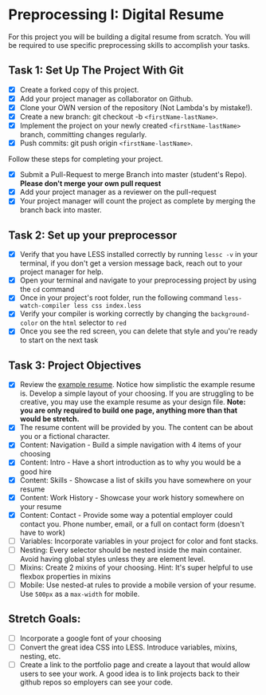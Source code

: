 # Preprocessing I: Digital Resume

For this project you will be building a digital resume from scratch. You will be required to use specific preprocessing skills to accomplish your tasks.

## Task 1: Set Up The Project With Git

- [x] Create a forked copy of this project.
- [x] Add your project manager as collaborator on Github.
- [x] Clone your OWN version of the repository (Not Lambda's by mistake!).
- [x] Create a new branch: git checkout -b `<firstName-lastName>`.
- [x] Implement the project on your newly created `<firstName-lastName>` branch, committing changes regularly.
- [x] Push commits: git push origin `<firstName-lastName>`.

Follow these steps for completing your project.

- [x] Submit a Pull-Request to merge <firstName-lastName> Branch into master (student's Repo). **Please don't merge your own pull request**
- [x] Add your project manager as a reviewer on the pull-request
- [x] Your project manager will count the project as complete by merging the branch back into master.

## Task 2: Set up your preprocessor

- [x] Verify that you have LESS installed correctly by running `lessc -v` in your terminal, if you don't get a version message back, reach out to your project manager for help.
- [x] Open your terminal and navigate to your preprocessing project by using the `cd` command
- [x] Once in your project's root folder, run the following command `less-watch-compiler less css index.less`
- [x] Verify your compiler is working correctly by changing the `background-color` on the `html` selector to `red`
- [x] Once you see the red screen, you can delete that style and you're ready to start on the next task

## Task 3: Project Objectives

- [x] Review the [example resume](resume-example.png). Notice how simplistic the example resume is. Develop a simple layout of your choosing. If you are struggling to be creative, you may use the example resume as your design file.
      **Note: you are only required to build one page, anything more than that would be stretch.**
- [x] The resume content will be provided by you. The content can be about you or a fictional character.
- [x] Content: Navigation - Build a simple navigation with 4 items of your choosing
- [x] Content: Intro - Have a short introduction as to why you would be a good hire
- [x] Content: Skills - Showcase a list of skills you have somewhere on your resume
- [x] Content: Work History - Showcase your work history somewhere on your resume
- [x] Content: Contact - Provide some way a potential employer could contact you. Phone number, email, or a full on contact form (doesn't have to work)
- [ ] Variables: Incorporate variables in your project for color and font stacks.
- [ ] Nesting: Every selector should be nested inside the main container. Avoid having global styles unless they are element level.
- [ ] Mixins: Create 2 mixins of your choosing. Hint: It's super helpful to use flexbox properties in mixins
- [ ] Mobile: Use nested-at rules to provide a mobile version of your resume. Use `500px` as a `max-width` for mobile.

## Stretch Goals:

- [ ] Incorporate a google font of your choosing
- [ ] Convert the great idea CSS into LESS. Introduce variables, mixins, nesting, etc.
- [ ] Create a link to the portfolio page and create a layout that would allow users to see your work. A good idea is to link projects back to their github repos so employers can see your code.
